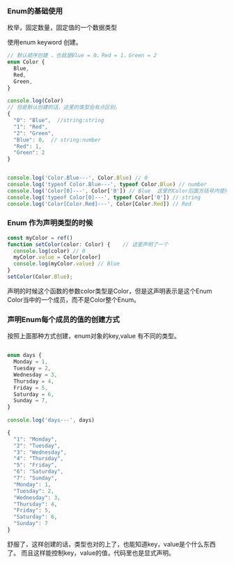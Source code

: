
### Enum的基础使用

枚举，固定数量，固定值的一个数据类型

使用enum keyword 创建。

``` typescript
// 默认顺序创建 ，也就是Blue = 0，Red = 1，Green = 2  
enum Color {  
  Blue,  
  Red,  
  Green,  
}  
  
console.log(Color)  
// 但是默认创建的话，这里的类型会有点区别。
{
  "0": "Blue",  //string:string
  "1": "Red",
  "2": "Green", 
  "Blue": 0,  // string:number
  "Red": 1,
  "Green": 2
}


console.log('Color.Blue---', Color.Blue) // 0  
console.log('typeof Color.Blue---', typeof Color.Blue) // number
console.log('Color[0]---', Color['0']) // Blue  这里的Color后面方括号内使用的引号包裹的0  
console.log('typeof Color[0]---', typeof Color['0']) // string  
console.log('Color[Color.Red]---', Color[Color.Red]) // Red
```


### Enum 作为声明类型的时候

``` typescript
const myColor = ref()  
function setColor(color: Color) {    // 这里声明了一个
  console.log(color) // 0  
  myColor.value = Color[color]  
  console.log(myColor.value) // Blue  
}
setColor(Color.Blue);
```

声明的时候这个函数的参数color类型是Color，但是这声明表示是这个Enum Color当中的一个成员，而不是Color整个Enum。

### 声明Enum每个成员的值的创建方式
按照上面那种方式创建，enum对象的key,value 有不同的类型。

``` ts

enum days {  
  Monday = 1,  
  Tuesday = 2,  
  Wednesday = 3,  
  Thursday = 4,  
  Friday = 5,  
  Saturday = 6,  
  Sunday = 7,  
}  
  
console.log('days---', days)

{
  "1": "Monday",
  "2": "Tuesday",
  "3": "Wednesday",
  "4": "Thursday",
  "5": "Friday",
  "6": "Saturday",
  "7": "Sunday",
  "Monday": 1,
  "Tuesday": 2,
  "Wednesday": 3,
  "Thursday": 4,
  "Friday": 5,
  "Saturday": 6,
  "Sunday": 7
}

```

舒服了，这样创建的话，类型也对的上了，也能知道key，value是个什么东西了。
而且这样能控制key，value的值，代码里也是显式声明。